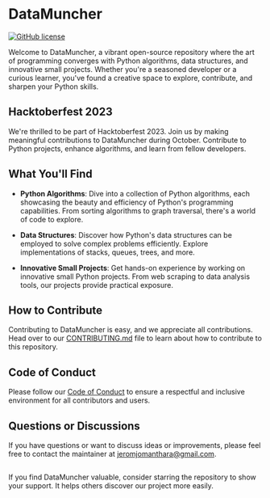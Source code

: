 # DataMuncher

[![GitHub license](https://img.shields.io/badge/license-MIT-blue.svg)](https://github.com/your-username/DataMuncher/blob/main/LICENSE)

Welcome to DataMuncher, a vibrant open-source repository where the art of programming converges with Python algorithms, data structures, and innovative small projects. Whether you're a seasoned developer or a curious learner, you've found a creative space to explore, contribute, and sharpen your Python skills.

## Hacktoberfest 2023

We're thrilled to be part of Hacktoberfest 2023. Join us by making meaningful contributions to DataMuncher during October. Contribute to Python projects, enhance algorithms, and learn from fellow developers.

## What You'll Find

- **Python Algorithms**: Dive into a collection of Python algorithms, each showcasing the beauty and efficiency of Python's programming capabilities. From sorting algorithms to graph traversal, there's a world of code to explore.

- **Data Structures**: Discover how Python's data structures can be employed to solve complex problems efficiently. Explore implementations of stacks, queues, trees, and more.

- **Innovative Small Projects**: Get hands-on experience by working on innovative small Python projects. From web scraping to data analysis tools, our projects provide practical exposure.

## How to Contribute

Contributing to DataMuncher is easy, and we appreciate all contributions. Head over to our [CONTRIBUTING.md](https://github.com/lordgrim18/DataMuncher/blob/main/CONTRIBUTING.md) file to learn about how to contribute to this repository.

## Code of Conduct

Please follow our [Code of Conduct](https://github.com/lordgrim18/DataMuncher/blob/main/CODE_OF_CONDUCT.md) to ensure a respectful and inclusive environment for all contributors and users.

## Questions or Discussions

If you have questions or want to discuss ideas or improvements, please feel free to contact the maintainer at [jeromjomanthara@gmail.com](mailto:jeromjomanthara@gmail.com).

##

If you find DataMuncher valuable, consider starring the repository to show your support. It helps others discover our project more easily.
